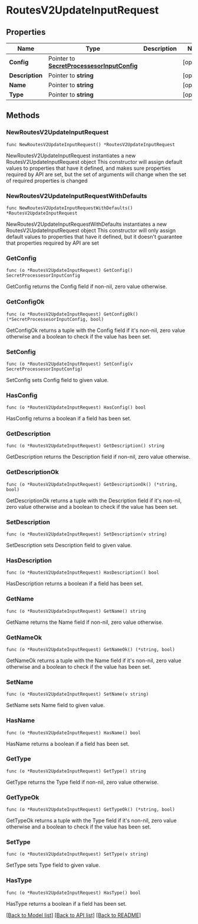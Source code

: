 # RoutesV2UpdateInputRequest

## Properties

Name | Type | Description | Notes
------------ | ------------- | ------------- | -------------
**Config** | Pointer to [**SecretProcessesorInputConfig**](SecretProcessesorInputConfig.md) |  | [optional] 
**Description** | Pointer to **string** |  | [optional] 
**Name** | Pointer to **string** |  | [optional] 
**Type** | Pointer to **string** |  | [optional] 

## Methods

### NewRoutesV2UpdateInputRequest

`func NewRoutesV2UpdateInputRequest() *RoutesV2UpdateInputRequest`

NewRoutesV2UpdateInputRequest instantiates a new RoutesV2UpdateInputRequest object
This constructor will assign default values to properties that have it defined,
and makes sure properties required by API are set, but the set of arguments
will change when the set of required properties is changed

### NewRoutesV2UpdateInputRequestWithDefaults

`func NewRoutesV2UpdateInputRequestWithDefaults() *RoutesV2UpdateInputRequest`

NewRoutesV2UpdateInputRequestWithDefaults instantiates a new RoutesV2UpdateInputRequest object
This constructor will only assign default values to properties that have it defined,
but it doesn't guarantee that properties required by API are set

### GetConfig

`func (o *RoutesV2UpdateInputRequest) GetConfig() SecretProcessesorInputConfig`

GetConfig returns the Config field if non-nil, zero value otherwise.

### GetConfigOk

`func (o *RoutesV2UpdateInputRequest) GetConfigOk() (*SecretProcessesorInputConfig, bool)`

GetConfigOk returns a tuple with the Config field if it's non-nil, zero value otherwise
and a boolean to check if the value has been set.

### SetConfig

`func (o *RoutesV2UpdateInputRequest) SetConfig(v SecretProcessesorInputConfig)`

SetConfig sets Config field to given value.

### HasConfig

`func (o *RoutesV2UpdateInputRequest) HasConfig() bool`

HasConfig returns a boolean if a field has been set.

### GetDescription

`func (o *RoutesV2UpdateInputRequest) GetDescription() string`

GetDescription returns the Description field if non-nil, zero value otherwise.

### GetDescriptionOk

`func (o *RoutesV2UpdateInputRequest) GetDescriptionOk() (*string, bool)`

GetDescriptionOk returns a tuple with the Description field if it's non-nil, zero value otherwise
and a boolean to check if the value has been set.

### SetDescription

`func (o *RoutesV2UpdateInputRequest) SetDescription(v string)`

SetDescription sets Description field to given value.

### HasDescription

`func (o *RoutesV2UpdateInputRequest) HasDescription() bool`

HasDescription returns a boolean if a field has been set.

### GetName

`func (o *RoutesV2UpdateInputRequest) GetName() string`

GetName returns the Name field if non-nil, zero value otherwise.

### GetNameOk

`func (o *RoutesV2UpdateInputRequest) GetNameOk() (*string, bool)`

GetNameOk returns a tuple with the Name field if it's non-nil, zero value otherwise
and a boolean to check if the value has been set.

### SetName

`func (o *RoutesV2UpdateInputRequest) SetName(v string)`

SetName sets Name field to given value.

### HasName

`func (o *RoutesV2UpdateInputRequest) HasName() bool`

HasName returns a boolean if a field has been set.

### GetType

`func (o *RoutesV2UpdateInputRequest) GetType() string`

GetType returns the Type field if non-nil, zero value otherwise.

### GetTypeOk

`func (o *RoutesV2UpdateInputRequest) GetTypeOk() (*string, bool)`

GetTypeOk returns a tuple with the Type field if it's non-nil, zero value otherwise
and a boolean to check if the value has been set.

### SetType

`func (o *RoutesV2UpdateInputRequest) SetType(v string)`

SetType sets Type field to given value.

### HasType

`func (o *RoutesV2UpdateInputRequest) HasType() bool`

HasType returns a boolean if a field has been set.


[[Back to Model list]](../README.md#documentation-for-models) [[Back to API list]](../README.md#documentation-for-api-endpoints) [[Back to README]](../README.md)


